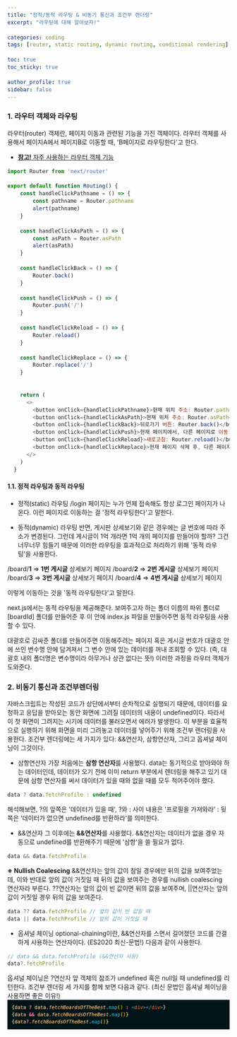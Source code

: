 ```yaml
---
title: "정적/동적 라우팅 & 비동기 통신과 조건부 렌더링"
excerpt: "라우팅에 대해 알아보자!"

categories: coding
tags: [router, static routing, dynamic routing, conditional rendering]

toc: true
toc_sticky: true

author_profile: true
sidebar: false
---
```


### 1. 라우터 객체와 라우팅

라우터(router) 객체란, 페이지 이동과 관련된 기능을 가진 객체이다. 라우터 객체를 사용해서 페이지A에서 페이지B로 이동할 때, 'B페이지로 라우팅한다'고 한다. 

- [**참고!** 자주 사용하는 라우터 객체 기능](https://nextjs.org/docs/api-reference/next/router)

```javascript
import Router from 'next/router'

export default function Routing() {
    const handleClickPathname = () => {
        const pathname = Router.pathname
        alert(pathname)
    }

    const handleClickAsPath = () => {
        const asPath = Router.asPath
        alert(asPath)
    }

    const handleClickBack = () => {
        Router.back()
    }

    const handleClickPush = () => {
        Router.push('/')
    }

    const handleClickReload = () => {
        Router.reload()
    }

    const handleClickReplace = () => {
        Router.replace('/')
    }


    return (
      <>
        <button onClick={handleClickPathname}>현재 위치 주소: Router.pathname</button><br/>
        <button onClick={handleClickAsPath}>현재 위치 주소: Router.asPath</button><br/>
        <button onClick={handleClickBack}>뒤로가기 버튼: Router.back()</button><br/>
        <button onClick={handleClickPush}>현재 페이지에서, 다른 페이지로 이동: Router.push()</button><br/>
        <button onClick={handleClickReload}>새로고침: Router.reload()</button><br/>
        <button onClick={handleClickReplace}>현재 페이지 삭제 후, 다른 페이지로 이동: Router.replace()</button><br/>
      </>
    )
  }
```

#### 1.1. 정적 라우팅과 동적 라우팅

- 정적(static) 라우팅
/login 페이지는 누가 언제 접속해도 항상 로그인 페이지가 나온다. 이런 페이지로 이동하는 걸 '정적 라우팅한다'고 말한다.

- 동적(dynamic) 라우팅
반면, 게시판 상세보기와 같은 경우에는 글 번호에 따라 주소가 변경된다. 그런데 게시글이 1억 개라면 1억 개의 페이지를 만들어야 할까? 그건 너무너무 힘들기 때문에 이러한 라우팅을 효과적으로 처리하기 위해 '동적 라우팅'을 사용한다. 

/board/**1**   ⇒   **1번 게시글** 상세보기 페이지
/board/**2**   ⇒   **2번 게시글** 상세보기 페이지
/board/**3**   ⇒   **3번 게시글** 상세보기 페이지
/board/**4**   ⇒   **4번 게시글** 상세보기 페이지

이렇게 이동하는 것을 '동적 라우팅한다'고 말한다.

next.js에서는 동적 라우팅을 제공해준다. 보여주고자 하는 폴더 이름의 파위 폴더로 [boardId] 폴더를 만들어준 후 이 안에 index.js 파일을 만들어주면 동적 라우팅을 사용할 수 있다. 

대괄호로 감싸준 폴더를 만들어주면 이동해주려는 페이지 혹은 게시글 번호가 대괄호 안에 쓰인 변수명 안에 담겨져서 그 변수 안에 있는 데이터를 꺼내 조회할 수 있다. (즉, 대괄호 내의 폴더명은 변수명이라 아무거나 상관 없다는 뜻!) 이러한 과정을 라우터 객체가 도와준다.


### 2. 비동기 통신과 조건부렌더링

자바스크립트는 작성된 코드가 상단에서부터 순차적으로 실행되기 때문에, 데이터를 요청하고 응답을 받아오는 동안 화면에 그려질 데이터의 내용이 undefined이다. 따라서 이 첫 화면이 그려지는 시기에 데이터를 불러오면서 에러가 발생한다. 이 부분을 효율적으로 실행하기 위해 화면을 미리 그려놓고 데이터를 넣어주기 위해 조건부 렌더링을 사용한다. 조건부 렌더링에는 세 가지가 있다: &&연산자, 삼항연산자, 그리고 옵셔널 체이닝이 그것이다.

- 삼항연산자
가장 처음에는 **삼항 연산자**를 사용했다. data는 동기적으로 받아와야 하는 데이터인데, 데이터가 오기 전에 이미 return 부분에서 렌더링을 해주고 있기 대문에 삼항 연산자를 써서 데이터가 있을 때와 없을 때를 모두 적어주어야 했다.

```javascript
data ? data.fetchProfile : undefined
```
해석해보면, 
?의 앞쪽은 '데이터가 있을 때',
?와 : 사이 내용은 '프로필을 가져와라'
: 뒷쪽은 '데이터가 없으면 undefined를 반환하라'를 의미한다. 

- &&연산자
그 이후에는 **&&연산자**를 사용했다. &&연산자는 데이터가 없을 경우 자동으로 undefined를 반환해주기 때문에 '삼항'을 쓸 필요가 없다.

```javascript
data && data.fetchProfile
```

**※ Nullish Coalescing**
&&연산자는 앞의 값이 참일 경우에만 뒤의 값을 보여주었는데, 이와 반대로 앞의 값이 거짓일 때 뒤의 값을 보여주는 경우를 nullish coalescing 연산자라 부른다. ??연산자는 앞의 값이 빈 값이면 뒤의 값을 보여주며, ||연산자는 앞의 값이 거짓일 경우 뒤의 값을 보여준다.

```javascript
data ?? data.fetchProfile // 앞의 값이 빈 값일 때
data || data.fetchProfile // 앞의 값이 거짓일 때
```

- 옵셔널 체이닝
optional-chaining이란, &&연산자를 스면서 길어졌던 코드를 간결하게 사용하는 연산자이다. (ES2020 최신-문법!) 다음과 같이 사용한다.

```javascript
// data && data.fetchProfile (&&연산자 사용)
data?.fetchProfile
```
옵셔널 체이닝은 ?연산자 앞 객체의 참조가 undefined 혹은 null일 때 undefined를 리턴한다. 
조건부 렌더링 세 가지를 함께 보면 다음과 같다. (최신 문법인 옵셔널 체이닝을 사용하면 좋은 이유!)
![optional_chaining](../assets/images/router/optional_chaining.png)
